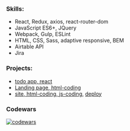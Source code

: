### Skills:
 - React, Redux, axios, react-router-dom
 - JavaScript ES6+, JQuery
 - Webpack, Gulp, ESLint
 - HTML, CSS, Sass, adaptive responsive, BEM
 - Airtable API
 - Jira

### Projects:
 - [todo app, react](https://github.com/SkyHobbit36/todo)
 - [Landing page, html-coding](https://github.com/SkyHobbit36/my-simple-site)
 - [site, html-coding, js-coding](https://github.com/SkyHobbit36/shelter/tree/gh-pages),  [deploy](https://skyhobbit36.github.io/shelter/index.html)

### Codewars
[![codewars](https://www.codewars.com/users/SkyHobbit36/badges/large)](https://www.codewars.com/users/SkyHobbit36)
